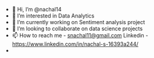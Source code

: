 - 👋 Hi, I’m @nachal14
- 👀 I’m interested in Data Analytics
- 🌱 I’m currently working on Sentiment analysis  project
- 💞️ I’m looking to collaborate on data science projects
- 📫 How to reach me - snachal11@gmail.com
Linkedin - https://www.linkedin.com/in/nachal-s-16393a244/
-

<!---
nachal14/nachal14 is a ✨ special ✨ repository because its `README.md` (this file) appears on your GitHub profile.
You can click the Preview link to take a look at your changes.
--->
